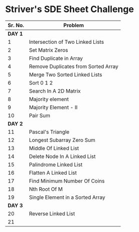 # Striver's SDE Sheet Challenge

| Sr. No.  | Problem |
| ------------- | ------------- |
|   **DAY 1**  |
| 1 | Intersection of Two Linked Lists  |
| 2 | Set Matrix Zeros  |
| 3 | Find Duplicate in Array |
| 4 | Remove Duplicates from Sorted Array |
| 5 | Merge Two Sorted Linked Lists |
| 6 | Sort 0 1 2 |
| 7 | Search In A 2D Matrix |
| 8 | Majority element |
| 9 | Majority Element - II |
| 10 | Pair Sum |
|   **DAY 2**  |
| 11 | Pascal's Triangle |
| 12 | Longest Subarray Zero Sum |
| 13 | Middle Of Linked List |
| 14 | Delete Node In A Linked List |
| 15 | Palindrome Linked List |
| 16 | Flatten A Linked List |
| 17 | Find Minimum Number Of Coins |
| 18 | Nth Root Of M |
| 19 | Single Element in a Sorted Array |
|   **DAY 3**  |
| 20 | Reverse Linked List |
| 21 ||

